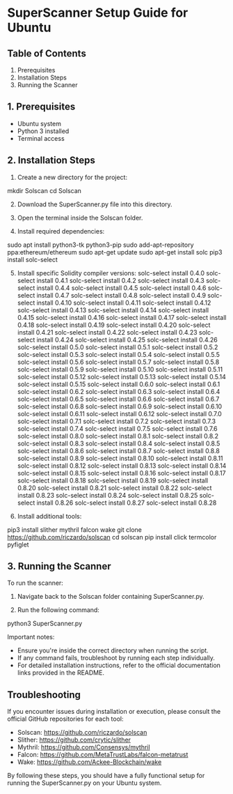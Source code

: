 # SuperScanner Setup Guide for Ubuntu

## Table of Contents
1. Prerequisites
2. Installation Steps
3. Running the Scanner

## 1. Prerequisites

- Ubuntu system
- Python 3 installed
- Terminal access

## 2. Installation Steps

1. Create a new directory for the project:

mkdir Solscan cd Solscan


2. Download the SuperScanner.py file into this directory.

3. Open the terminal inside the Solscan folder.

4. Install required dependencies:

sudo apt install python3-tk python3-pip sudo add-apt-repository ppa:ethereum/ethereum sudo apt-get update sudo apt-get install solc pip3 install solc-select


5. Install specific Solidity compiler versions:
solc-select install 0.4.0
solc-select install 0.4.1
solc-select install 0.4.2
solc-select install 0.4.3
solc-select install 0.4.4
solc-select install 0.4.5
solc-select install 0.4.6
solc-select install 0.4.7
solc-select install 0.4.8
solc-select install 0.4.9
solc-select install 0.4.10
solc-select install 0.4.11
solc-select install 0.4.12
solc-select install 0.4.13
solc-select install 0.4.14
solc-select install 0.4.15
solc-select install 0.4.16
solc-select install 0.4.17
solc-select install 0.4.18
solc-select install 0.4.19
solc-select install 0.4.20
solc-select install 0.4.21
solc-select install 0.4.22
solc-select install 0.4.23
solc-select install 0.4.24
solc-select install 0.4.25
solc-select install 0.4.26
solc-select install 0.5.0
solc-select install 0.5.1
solc-select install 0.5.2
solc-select install 0.5.3
solc-select install 0.5.4
solc-select install 0.5.5
solc-select install 0.5.6
solc-select install 0.5.7
solc-select install 0.5.8
solc-select install 0.5.9
solc-select install 0.5.10
solc-select install 0.5.11
solc-select install 0.5.12
solc-select install 0.5.13
solc-select install 0.5.14
solc-select install 0.5.15
solc-select install 0.6.0
solc-select install 0.6.1
solc-select install 0.6.2
solc-select install 0.6.3
solc-select install 0.6.4
solc-select install 0.6.5
solc-select install 0.6.6
solc-select install 0.6.7
solc-select install 0.6.8
solc-select install 0.6.9
solc-select install 0.6.10
solc-select install 0.6.11
solc-select install 0.6.12
solc-select install 0.7.0
solc-select install 0.7.1
solc-select install 0.7.2
solc-select install 0.7.3
solc-select install 0.7.4
solc-select install 0.7.5
solc-select install 0.7.6
solc-select install 0.8.0
solc-select install 0.8.1
solc-select install 0.8.2
solc-select install 0.8.3
solc-select install 0.8.4
solc-select install 0.8.5
solc-select install 0.8.6
solc-select install 0.8.7
solc-select install 0.8.8
solc-select install 0.8.9
solc-select install 0.8.10
solc-select install 0.8.11
solc-select install 0.8.12
solc-select install 0.8.13
solc-select install 0.8.14
solc-select install 0.8.15
solc-select install 0.8.16
solc-select install 0.8.17
solc-select install 0.8.18
solc-select install 0.8.19
solc-select install 0.8.20
solc-select install 0.8.21
solc-select install 0.8.22
solc-select install 0.8.23
solc-select install 0.8.24
solc-select install 0.8.25
solc-select install 0.8.26
solc-select install 0.8.27
solc-select install 0.8.28



6. Install additional tools:

pip3 install slither mythril falcon wake git clone https://github.com/riczardo/solscan cd solscan pip install click termcolor pyfiglet


## 3. Running the Scanner

To run the scanner:

1. Navigate back to the Solscan folder containing SuperScanner.py.

2. Run the following command:

python3 SuperScanner.py


Important notes:
- Ensure you're inside the correct directory when running the script.
- If any command fails, troubleshoot by running each step individually.
- For detailed installation instructions, refer to the official documentation links provided in the README.

## Troubleshooting

If you encounter issues during installation or execution, please consult the official GitHub repositories for each tool:

- Solscan: https://github.com/riczardo/solscan
- Slither: https://github.com/crytic/slither
- Mythril: https://github.com/Consensys/mythril
- Falcon: https://github.com/MetaTrustLabs/falcon-metatrust
- Wake: https://github.com/Ackee-Blockchain/wake

By following these steps, you should have a fully functional setup for running the SuperScanner.py on your Ubuntu system.


